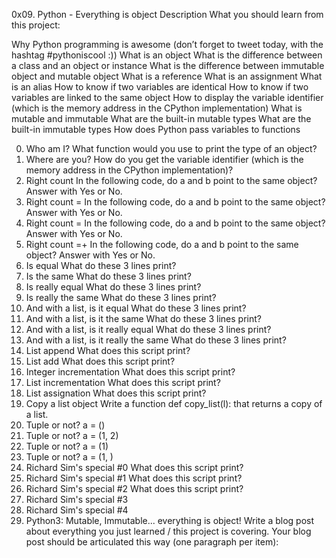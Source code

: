 0x09. Python - Everything is object
Description
What you should learn from this project:

Why Python programming is awesome (don’t forget to tweet today, with the hashtag #pythoniscool :)) What is an object What is the difference between a class and an object or instance What is the difference between immutable object and mutable object What is a reference What is an assignment What is an alias How to know if two variables are identical How to know if two variables are linked to the same object How to display the variable identifier (which is the memory address in the CPython implementation) What is mutable and immutable What are the built-in mutable types What are the built-in immutable types How does Python pass variables to functions

0. Who am I?
What function would you use to print the type of an object?
1. Where are you?
How do you get the variable identifier (which is the memory address in the CPython implementation)?
2. Right count
In the following code, do a and b point to the same object? Answer with Yes or No.
3. Right count =
In the following code, do a and b point to the same object? Answer with Yes or No.
4. Right count =
In the following code, do a and b point to the same object? Answer with Yes or No.
5. Right count =+
In the following code, do a and b point to the same object? Answer with Yes or No.
6. Is equal
What do these 3 lines print?
7. Is the same
What do these 3 lines print?
8. Is really equal
What do these 3 lines print?
9. Is really the same
What do these 3 lines print?
10. And with a list, is it equal
What do these 3 lines print?
11. And with a list, is it the same
What do these 3 lines print?
12. And with a list, is it really equal
What do these 3 lines print?
13. And with a list, is it really the same
What do these 3 lines print?
14. List append
What does this script print?
15. List add
What does this script print?
16. Integer incrementation
What does this script print?
17. List incrementation
What does this script print?
18. List assignation
What does this script print?
19. Copy a list object
Write a function def copy_list(l): that returns a copy of a list.
20. Tuple or not?
a = ()
21. Tuple or not?
a = (1, 2)
22. Tuple or not?
a = (1)
23. Tuple or not?
a = (1, )
24. Richard Sim's special #0
What does this script print?
25. Richard Sim's special #1
What does this script print?
26. Richard Sim's special #2
What does this script print?
27. Richard Sim's special #3
28. Richard Sim's special #4
29. Python3: Mutable, Immutable... everything is object!
Write a blog post about everything you just learned / this project is covering. Your blog post should be articulated this way (one paragraph per item):
